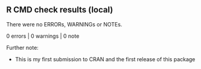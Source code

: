 ## R CMD check results (local)
There were no ERRORs, WARNINGs or NOTEs.

0 errors | 0 warnings | 0 note

Further note:
* This is my first submission to CRAN and the first release of this package
